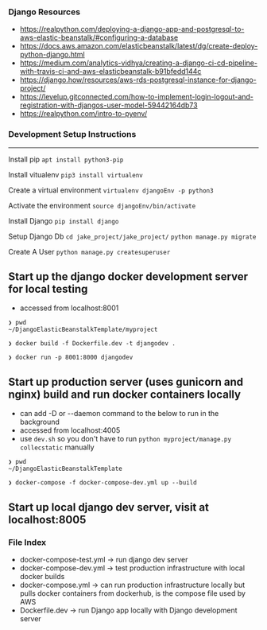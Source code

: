 ### Django Resources
* https://realpython.com/deploying-a-django-app-and-postgresql-to-aws-elastic-beanstalk/#configuring-a-database
* https://docs.aws.amazon.com/elasticbeanstalk/latest/dg/create-deploy-python-django.html
* https://medium.com/analytics-vidhya/creating-a-django-ci-cd-pipeline-with-travis-ci-and-aws-elasticbeanstalk-b91bfedd144c
* https://django.how/resources/aws-rds-postgresql-instance-for-django-project/
* https://levelup.gitconnected.com/how-to-implement-login-logout-and-registration-with-djangos-user-model-59442164db73
* https://realpython.com/intro-to-pyenv/

### Development Setup Instructions
____

Install pip
`apt install python3-pip`

Install vitualenv
`pip3 install virtualenv`

Create a virtual environment
`virtualenv djangoEnv -p python3`

Activate the environment
`source djangoEnv/bin/activate`
 
Install Django
`pip install django`
 
Setup Django Db
`cd jake_project/jake_project/`
`python manage.py migrate`
 
Create A User
`python manage.py createsuperuser`


## Start up the django docker development server for local testing
* accessed from localhost:8001
```
❯ pwd
~/DjangoElasticBeanstalkTemplate/myproject

❯ docker build -f Dockerfile.dev -t djangodev .

❯ docker run -p 8001:8000 djangodev
```

## Start up production server (uses gunicorn and nginx) build and run docker containers locally
* can add -D or --daemon command to the below to run in the background
* accessed from localhost:4005
* use `dev.sh` so you don't have to run `python myproject/manage.py collecstatic` manually

```
❯ pwd
~/DjangoElasticBeanstalkTemplate

❯ docker-compose -f docker-compose-dev.yml up --build  
```

## Start up local django dev server, visit at localhost:8005



### File Index
* docker-compose-test.yml -> run django dev server
* docker-compose-dev.yml -> test production infrastructure with local docker builds
* docker-compose.yml -> can run production infrastructure locally but pulls docker containers from dockerhub, is the compose file used by AWS
* Dockerfile.dev -> run Django app locally with Django development server
